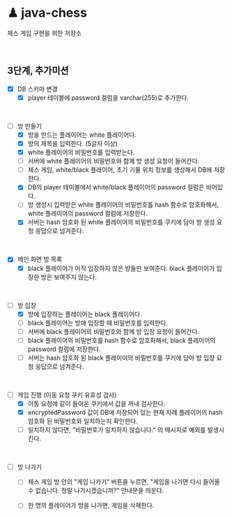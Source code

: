 # ♟ java-chess
체스 게임 구현을 위한 저장소

<br>

## 3단계, 추가미션

- [x] DB 스키마 변경
  - [x] player 테이블에 password 컬럼을 varchar(255)로 추가한다.

<br>

- [ ] 방 만들기
  - [x] 방을 만드는 플레이어는 white 플레이어다.
  - [x] 방의 제목을 입력한다. (5글자 이상)
  - [x] white 플레이어의 비밀번호를 입력받는다.
  - [ ] 서버에 white 플레이어의 비밀번호와 함께 방 생성 요청이 들어간다.
  - [ ] 체스 게임, white/black 플레이어, 초기 기물 위치 정보를 생성해서 DB에 저장한다.
  - [x] DB의 player 테이블에서 white/black 플레이어의 password 컬럼은 비어있다.
  - [ ] 방 생성시 입력받은 white 플레이어의 비밀번호를 hash 함수로 암호화해서, white 플레이어의 password 컬럼에 저장한다.
  - [x] 서버는 hash 암호화 된 white 플레이어의 비밀번호를 쿠키에 담아 방 생성 요청 응답으로 넘겨준다.

<br>

- [x] 메인 화면 방 목록
  - [x] black 플레이어가 아직 입장하지 않은 방들만 보여준다. black 플레이어가 입장한 방은 보여주지 않는다.

<br>

- [ ] 방 입장
  - [x] 방에 입장하는 플레이어는 black 플레이어다.
  - [ ] black 플레이어는 방에 입장할 때 비밀번호를 입력한다.
  - [ ] 서버에 black 플레이어의 비밀번호와 함께 방 입장 요청이 들어간다.
  - [ ] black 플레이어의 비밀번호를 hash 함수로 암호화해서, black 플레이어의 password 컬럼에 저장한다.
  - [ ] 서버는 hash 암호화 된 black 플레이어의 비밀번호를 쿠키에 담아 방 입장 요청 응답으로 넘겨준다.

<br>

- [ ] 게임 진행 (이동 요청 쿠키 유효성 검사)
  - [x] 이동 요청에 같이 들어온 쿠키에서 값을 꺼내 검사한다.
  - [x] encryptedPassword 값이 DB에 저장되어 있는 현재 차례 플레이어의 hash 암호화 된 비밀번호와 일치하는지 확인한다.
  - [ ] 일치하지 않다면, "비밀번호가 일치하지 않습니다." 의 메시지로 예외를 발생시킨다.

<br>

- [ ] 방 나가기
  - [ ] 체스 게임 방 안의 "게임 나가기" 버튼을 누르면, "게임을 나가면 다시 들어올 수 없습니다. 정말 나가시겠습니까?" 안내문을 띄운다.
  - [ ] 한 명의 플레이어가 방을 나가면, 게임을 삭제한다.
    

<br>